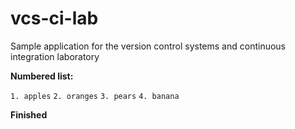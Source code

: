 # vcs-ci-lab
Sample application for the version control systems and continuous integration laboratory

__Numbered list:__

  `1. apples`
  `2. oranges`
  `3. pears`
  `4. banana`

 **Finished**